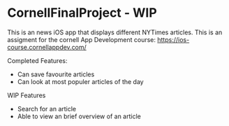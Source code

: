 # CornellFinalProject - WIP
This is an news iOS app that displays different NYTimes articles. This is an assigment for the cornell App Development course: https://ios-course.cornellappdev.com/

Completed Features:
- Can save favourite articles
- Can look at most populer articles of the day

WIP Features
- Search for an article
- Able to view an brief overview of an article
